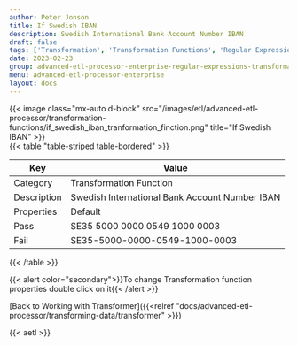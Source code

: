 ```yaml
---
author: Peter Jonson
title: If Swedish IBAN
description: Swedish International Bank Account Number IBAN
draft: false
tags: ['Transformation', 'Transformation Functions', 'Regular Expressions']
date: 2023-02-23
group: advanced-etl-processor-enterprise-regular-expressions-transformation
menu: advanced-etl-processor-enterprise
layout: docs
---
```


{{< image class="mx-auto d-block"  src="/images/etl/advanced-etl-processor/transformation-functions/if_swedish_iban_tranformation_finction.png" title="If Swedish IBAN" >}}
\
{{< table "table-striped table-bordered" >}}

| Key         | Value                                          |
| ----------- | ---------------------------------------------- |
| Category    | Transformation Function                        |
| Description | Swedish International Bank Account Number IBAN |
| Properties  | Default                                        |
| Pass        | SE35 5000 0000 0549 1000 0003                  |
| Fail        | SE35-5000-0000-0549-1000-0003                  |

{{< /table >}}

{{< alert color="secondary">}}To change Transformation function properties double click on it{{< /alert >}}

[Back to Working with Transformer]({{<relref "docs/advanced-etl-processor/transforming-data/transformer" >}})

{{< aetl >}}
